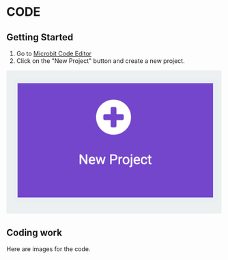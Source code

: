 # CODE
## Getting Started
1. Go to [Microbit Code Editor](https://makecode.microbit.org/)
2. Click on the "New Project" button and create a new project.

![New Project](https://github.com/chaiboub23/Christmas-Project/blob/main/Screen%20Shot%202020-12-11%20at%2012.08.20%20PM.png)
## Coding work
Here are images for the code.
